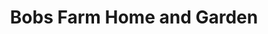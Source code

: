 ---
title: "Bobs Farm Home and Garden"
url: /dover-foxcroft/bobs-farm-home-and-garden/
shop: agrarian
---